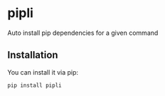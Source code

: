 # pipli
Auto install pip dependencies for a given command

## Installation

You can install it via pip:

```bash
pip install pipli
